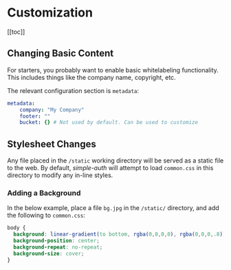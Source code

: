 # Customization

[[toc]]

## Changing Basic Content

For starters, you probably want to enable basic whitelabeling functionality. This includes things like the company name, copyright, etc.

The relevant configuration section is `metadata`:

```yaml
metadata:
    company: "My Company"
    footer: ""
    bucket: {} # Not used by default. Can be used to customize
```

## Stylesheet Changes

Any file placed in the `/static` working directory will be served as a static file to the web.  By default, *simple-auth* will attempt to load `common.css` in this directory to modify any in-line styles.

### Adding a Background

In the below example, place a file `bg.jpg` in the `/static/` directory, and add the following to `common.css`:

```css
body {
  background: linear-gradient(to bottom, rgba(0,0,0,0), rgba(0,0,0,.8)), url('bg.jpg');
  background-position: center;
  background-repeat: no-repeat;
  background-size: cover;
}
```
